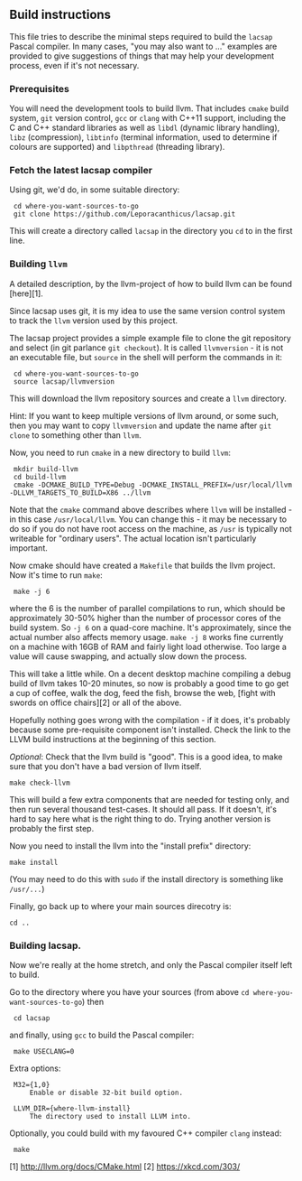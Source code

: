 ## Build instructions

This file tries to describe the minimal steps required to build the
`lacsap` Pascal compiler. In many cases, "you may also want to ..."
examples are provided to give suggestions of things that may help your
development process, even if it's not necessary. 

### Prerequisites

You will need the development tools to build llvm. That includes
`cmake` build system, `git` version control, `gcc` or `clang` with
C++11 support, including the C and C++ standard libraries as well as
`libdl`	(dynamic library handling), `libz` (compression), `libtinfo`
(terminal information, used to determine if colours are supported) and
`libpthread` (threading library).

### Fetch the latest lacsap compiler

Using git, we'd do, in some suitable directory: 

     cd where-you-want-sources-to-go
     git clone https://github.com/Leporacanthicus/lacsap.git

This will create a directory called `lacsap` in the directory you `cd`
to in the first line. 


### Building `llvm`

A detailed description, by the llvm-project of how to build llvm can
be found [here][1].

Since lacsap uses git, it is my idea to use the same version control
system to track the `llvm` version used by this project.

The lacsap project provides a simple example file to clone the git
repository and select (in git parlance `git checkout`). It is called
`llvmversion` - it is not an executable file, but `source` in the
shell will perform the commands in it:

     cd where-you-want-sources-to-go
     source lacsap/llvmversion

This will download the llvm repository sources and create a `llvm`
directory.

Hint: If you want to keep multiple versions of llvm around, or some
such, then you may want to copy `llvmversion` and update the name
after `git clone` to something other than `llvm`.


Now, you need to run `cmake` in a new directory to build `llvm`:

     mkdir build-llvm 
     cd build-llvm
     cmake -DCMAKE_BUILD_TYPE=Debug -DCMAKE_INSTALL_PREFIX=/usr/local/llvm -DLLVM_TARGETS_TO_BUILD=X86 ../llvm

Note that the `cmake` command above describes where `llvm` will be
installed - in this case `/usr/local/llvm`. You can change this - it
may be necessary to do so if you do not have root access on the
machine, as `/usr` is typically not writeable for "ordinary
users". The actual location isn't particularly important.


Now cmake should have created a `Makefile` that builds the llvm
project. Now it's time to run `make`:

     make -j 6

where the 6 is the number of parallel compilations to run, which
should be approximately 30-50% higher than the number of processor
cores of the build system. So `-j 6` on a quad-core machine. It's
approximately, since the actual number also affects memory
usage. `make -j 8` works fine currently on a machine with 16GB of RAM
and fairly light load otherwise. Too large a value will cause
swapping, and actually slow down the process. 

This will take a little while. On a decent desktop machine compiling a
debug build of llvm takes 10-20 minutes, so now is probably a good
time to go get a cup of coffee, walk the dog, feed the fish, browse
the web, [fight with swords on office chairs][2] or all of the above.

Hopefully nothing goes wrong with the compilation - if it does, it's
probably because some pre-requisite component isn't installed. Check
the link to the LLVM build instructions at the beginning of this
section.

*Optional*: Check that the llvm build is "good". This is a good idea,
to make sure that you don't have a bad version of llvm itself.

    make check-llvm

This will build a few extra components that are needed for testing
only, and then run several thousand test-cases. It should all pass. If
it doesn't, it's hard to say here what is the right thing to
do. Trying another version is probably the first step.

Now you need to install the llvm into the "install prefix" directory:

    make install 

(You may need to do this with `sudo` if the install directory is
something like `/usr/...`)

Finally, go back up to where your main sources direcotry is:

    cd ..

### Building lacsap.

Now we're really at the home stretch, and only the Pascal compiler
itself left to build.

Go to the directory where you have your sources (from above 
`cd where-you-want-sources-to-go`) then
   
     cd lacsap

and finally, using `gcc` to build the Pascal compiler:

     make USECLANG=0

Extra options: 
    
     M32={1,0}   
         Enable or disable 32-bit build option.

     LLVM_DIR={where-llvm-install}
         The directory used to install LLVM into.

Optionally, you could build with my favoured C++ compiler `clang` instead:

     make 


[1] http://llvm.org/docs/CMake.html
[2] https://xkcd.com/303/
